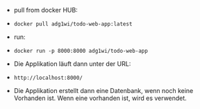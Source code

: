 * pull from docker HUB:
*     docker pull adg1wi/todo-web-app:latest
* run:
*     docker run -p 8000:8000 adg1wi/todo-web-app

* Die Applikation läuft dann unter der URL:
*     http://localhost:8000/

* Die Applikation erstellt dann eine Datenbank, wenn noch keine Vorhanden ist. Wenn eine vorhanden ist, wird es verwendet.
